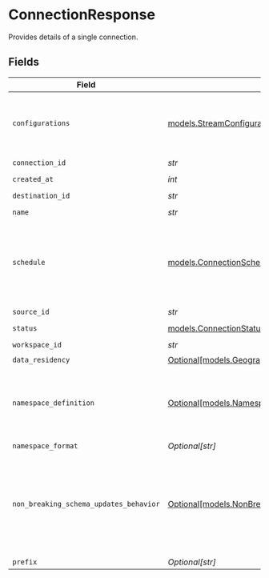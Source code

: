 # ConnectionResponse

Provides details of a single connection.


## Fields

| Field                                                                                                      | Type                                                                                                       | Required                                                                                                   | Description                                                                                                |
| ---------------------------------------------------------------------------------------------------------- | ---------------------------------------------------------------------------------------------------------- | ---------------------------------------------------------------------------------------------------------- | ---------------------------------------------------------------------------------------------------------- |
| `configurations`                                                                                           | [models.StreamConfigurations](../models/streamconfigurations.md)                                           | :heavy_check_mark:                                                                                         | A list of configured stream options for a connection.                                                      |
| `connection_id`                                                                                            | *str*                                                                                                      | :heavy_check_mark:                                                                                         | N/A                                                                                                        |
| `created_at`                                                                                               | *int*                                                                                                      | :heavy_check_mark:                                                                                         | N/A                                                                                                        |
| `destination_id`                                                                                           | *str*                                                                                                      | :heavy_check_mark:                                                                                         | N/A                                                                                                        |
| `name`                                                                                                     | *str*                                                                                                      | :heavy_check_mark:                                                                                         | N/A                                                                                                        |
| `schedule`                                                                                                 | [models.ConnectionScheduleResponse](../models/connectionscheduleresponse.md)                               | :heavy_check_mark:                                                                                         | schedule for when the the connection should run, per the schedule type                                     |
| `source_id`                                                                                                | *str*                                                                                                      | :heavy_check_mark:                                                                                         | N/A                                                                                                        |
| `status`                                                                                                   | [models.ConnectionStatusEnum](../models/connectionstatusenum.md)                                           | :heavy_check_mark:                                                                                         | N/A                                                                                                        |
| `workspace_id`                                                                                             | *str*                                                                                                      | :heavy_check_mark:                                                                                         | N/A                                                                                                        |
| `data_residency`                                                                                           | [Optional[models.GeographyEnum]](../models/geographyenum.md)                                               | :heavy_minus_sign:                                                                                         | N/A                                                                                                        |
| `namespace_definition`                                                                                     | [Optional[models.NamespaceDefinitionEnum]](../models/namespacedefinitionenum.md)                           | :heavy_minus_sign:                                                                                         | Define the location where the data will be stored in the destination                                       |
| `namespace_format`                                                                                         | *Optional[str]*                                                                                            | :heavy_minus_sign:                                                                                         | N/A                                                                                                        |
| `non_breaking_schema_updates_behavior`                                                                     | [Optional[models.NonBreakingSchemaUpdatesBehaviorEnum]](../models/nonbreakingschemaupdatesbehaviorenum.md) | :heavy_minus_sign:                                                                                         | Set how Airbyte handles syncs when it detects a non-breaking schema change in the source                   |
| `prefix`                                                                                                   | *Optional[str]*                                                                                            | :heavy_minus_sign:                                                                                         | N/A                                                                                                        |